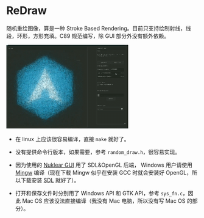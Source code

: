 # ReDraw

随机重绘图像，算是一种 Stroke Based Rendering。目前只支持绘制射线，线段，环形，方形充填。C89 规范编写，除 GUI 部分外没有额外依赖。

![screenshot](https://github.com/i-evi/redraw/raw/master/demo/screenshot.gif)


* 在 linux 上应该很容易编译，直接 `make` 就好了。

* 没有提供命令行版本，如果需要，参考 `random_draw.h`，很容易实现。

* 因为使用的 [Nuklear GUI](https://github.com/Immediate-Mode-UI/Nuklear) 用了 SDL&OpenGL 后端， Windows 用户请使用 [Mingw](http://mingw.org/) 编译（现在下载 Mingw 似乎在安装 GCC 时就会安装好 OpenGL，所以下载安装 [SDL](http://libsdl.org/) 就好了）。

* 打开和保存文件时分别用了 Windows API 和 GTK API，参考 `sys_fn.c`，因此 Mac OS 应该没法直接编译（我没有 Mac 电脑，所以没有写 Mac OS 的部分）。

